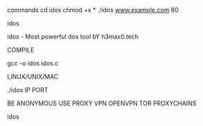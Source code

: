 commands 
cd idos
chmod +x *
./idos www.example.com 80

idos

idos - Most powerful dos tool bY h3max0.tech

COMPILE

gcc -o idos idos.c

LINUX/UNIX/MAC

./idos IP PORT

BE ANONYMOUS
USE PROXY VPN OPENVPN TOR PROXYCHAINS



idos

